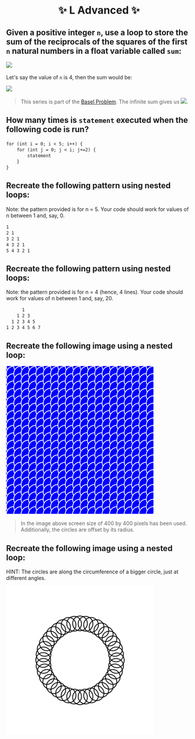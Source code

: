 <h1 align="center"> ✨ L Advanced ✨ </h1>

## Given a positive integer `n`, use a loop to store the sum of the reciprocals of the squares of the first `n` natural numbers in a float variable called `sum`:

<img src="https://render.githubusercontent.com/render/math?math=\frac{1}{1^2} %2b \frac{1}{2^2} %2b \frac{1}{3^2} %2b ... %2b \frac{1}{n^2}">

Let's say the value of `n` is 4, then the sum would be: 

<img src="https://render.githubusercontent.com/render/math?math=\frac{1}{1^2} %2b \frac{1}{2^2} %2b \frac{1}{3^2} %2b \frac{1}{4^2}">

> This series is part of the [Basel Problem](https://en.wikipedia.org/wiki/Basel_problem). The infinite sum gives us <img src="https://render.githubusercontent.com/render/math?math=\frac{\pi ^ 2}{6}">.

## How many times is `statement` executed when the following code is run?

```processing
for (int i = 0; i < 5; i++) {
    for (int j = 0; j < i; j+=2) {
        statement
    }
}
```

## Recreate the following pattern using nested loops:

Note: the pattern provided is for n = 5. Your code should work for values of n between 1 and, say, 0.

```
1
2 1
3 2 1
4 3 2 1
5 4 3 2 1
```

## Recreate the following pattern using nested loops:

Note: the pattern provided is for n = 4 (hence, 4 lines). Your code should work for values of n between 1 and, say, 20.

```
      1
    1 2 3
  1 2 3 4 5 
1 2 3 4 5 6 7
```

## Recreate the following image using a nested loop:

<img src="./assets/L Advanced/overlappingCircles.png" alt="overlappingCircles.png" />

> In the image above screen size of 400 by 400 pixels has been used. Additionally, the circles are offset by its radius.

## Recreate the following image using a nested loop:

HINT: The circles are along the circumference of a bigger circle, just at different angles.

<img src="./assets/L Advanced/rings.png" alt="rings.png" />

